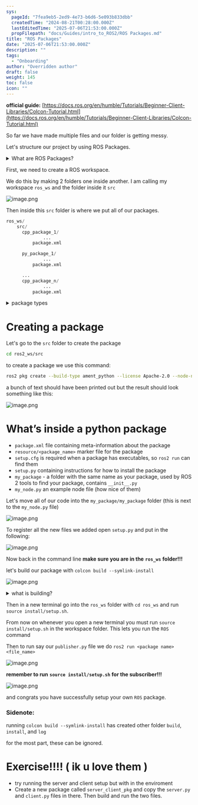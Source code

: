 ```yaml
---
sys:
  pageId: "7fea9eb5-2ed9-4e73-b6d6-5e093b833dbb"
  createdTime: "2024-08-21T00:28:00.000Z"
  lastEditedTime: "2025-07-06T21:53:00.000Z"
  propFilepath: "docs/Guides/intro_to_ROS2/ROS Packages.md"
title: "ROS Packages"
date: "2025-07-06T21:53:00.000Z"
description: ""
tags:
  - "Onboarding"
author: "Overridden author"
draft: false
weight: 145
toc: false
icon: ""
---
```


**official guide:** [https://docs.ros.org/en/humble/Tutorials/Beginner-Client-Libraries/Colcon-Tutorial.html](https://docs.ros.org/en/humble/Tutorials/Beginner-Client-Libraries/Colcon-Tutorial.html)

So far we have made multiple files and our folder is getting messy.

Let's structure our project by using ROS Packages.

<details>
      <summary>What are ROS Packages?</summary>
      ROS Packages are, as the name implies, packages of code that are highly sharable between ROS developers.
  </details>

First, we need to create a ROS workspace.

We do this by making 2 folders one inside another. I am calling my workspace `ros_ws` and the folder inside it `src`

![image.png](https://prod-files-secure.s3.us-west-2.amazonaws.com/d518164a-d88e-44d1-a4ee-3adb3bd8bce0/70706947-fd18-4537-a67b-e12946812d31/image.png?X-Amz-Algorithm=AWS4-HMAC-SHA256&X-Amz-Content-Sha256=UNSIGNED-PAYLOAD&X-Amz-Credential=ASIAZI2LB4665IVYPIIL%2F20250713%2Fus-west-2%2Fs3%2Faws4_request&X-Amz-Date=20250713T200924Z&X-Amz-Expires=3600&X-Amz-Security-Token=IQoJb3JpZ2luX2VjEAQaCXVzLXdlc3QtMiJIMEYCIQD3VmymmhSKI02N6F%2FNRNp4IAjb5JkO8%2BloWZp5pX0%2FrwIhAP%2BVBFKSWhSC8L%2B78K6OJltamR17kNwJctEVkaQUlCm%2FKv8DCBwQABoMNjM3NDIzMTgzODA1Igy%2FaiUh5cP2mZwFhb4q3AOMugMnJ8Zrm8MCVnxoUHuY1lWs7n%2FwlIgq5a2v9tzO7gbIKOrM1BYM8VDkhqfK3NRhwYzQadnxaJ4H32NjJbnkLTxLKjqqZ7YX%2FdRUZ7HrlJ4qo0mVL77szKRPZkVJ5fIAjSAPuq5PSPBBAvywvtmDpD1O0ekQp%2FKJeue%2Fp81gPRCgGsWdz1Y5qIa50Kbt%2B5kU%2BvCu8i4pntMkwUMg7uKFPSuMvwOTZyIeDFNal%2BFZB5av97sgB5fxZslaSOwMA6NpBCV51bO%2F%2FMowezNmPpf6dVFeShQfV80H%2FNStQF6SRHi2oh4PCrjLmY6dFw9oZXfp9qfo6lWL7%2FfY1OVFbBqY8hq9MyYsjFZYwJGR1CPaV6yG0Cp2gICdTsXLIEu1NxEiNql1VlcPQp5jlBnTfOpmAvQ%2Byw72OnMjFvntTuiqjlEh1OoQe3FF7lPaiKOqUMZvMvI3gKsRfpT2LlSZZnao9q9rbJe1CI8Ahx4Zv8FiJGNQLFv6rdDpRQXcpdn3U9wuqwU7PH6HLycqRV5OqHiMiBjpWMEuHm8PiTaw7a6sKxrTqh7As%2B08x99JMwLkmSRJZ7E7WLLWWF4J%2FPMAkHSFmREdG%2B4%2BcESptsaXv3%2FFF3PpUjqx%2FWlxkH6rGDCekNDDBjqkAVvTv1uNMMUT2f%2Bqi%2FkNXdieI1GPz0AQcUw8LrmMsynGusDwNq5reRloOxBedNkPeElkgiipbCcJFNCU94dstRfpKxLBkcwpAOItic%2B9LQ3qklSHGnB9Csba2r%2B8Wjsl2XhFHE2GrBhFCUStUYv%2BSHvoqrFl4fEYNN0h1W3T0eGuD5pmcwcWWnI4oI5ULUQtYhyxHyXzInXdpBHBrCdTzVcyczkv&X-Amz-Signature=9ba1f84260fd8df27efcee2c091ec7635adb55df8d0123d7da7e53ac5fb0925a&X-Amz-SignedHeaders=host&x-amz-checksum-mode=ENABLED&x-id=GetObject)

Then inside this `src` folder is where we put all of our packages.

```python
ros_ws/
    src/
      cpp_package_1/
		      ...
          package.xml

      py_package_1/
		      ...
          package.xml

      ...
      cpp_package_n/
		      ...
          package.xml

```

<details>

<summary>package types</summary>

packages can be either `C++` or python.

the intern file structure is different for each but for this guide we will stick to creating python packages

</details>

# Creating a package

Let's go to the `src` folder to create the package

```bash
cd ros2_ws/src
```

to create a package we use this command:

```bash
ros2 pkg create --build-type ament_python --license Apache-2.0 --node-name my_node my_package
```

a bunch of text should have been printed out but the result should look something like this:

![image.png](https://prod-files-secure.s3.us-west-2.amazonaws.com/d518164a-d88e-44d1-a4ee-3adb3bd8bce0/e6cf1e3f-8512-4a3e-b131-079f800bf3e8/image.png?X-Amz-Algorithm=AWS4-HMAC-SHA256&X-Amz-Content-Sha256=UNSIGNED-PAYLOAD&X-Amz-Credential=ASIAZI2LB4665IVYPIIL%2F20250713%2Fus-west-2%2Fs3%2Faws4_request&X-Amz-Date=20250713T200924Z&X-Amz-Expires=3600&X-Amz-Security-Token=IQoJb3JpZ2luX2VjEAQaCXVzLXdlc3QtMiJIMEYCIQD3VmymmhSKI02N6F%2FNRNp4IAjb5JkO8%2BloWZp5pX0%2FrwIhAP%2BVBFKSWhSC8L%2B78K6OJltamR17kNwJctEVkaQUlCm%2FKv8DCBwQABoMNjM3NDIzMTgzODA1Igy%2FaiUh5cP2mZwFhb4q3AOMugMnJ8Zrm8MCVnxoUHuY1lWs7n%2FwlIgq5a2v9tzO7gbIKOrM1BYM8VDkhqfK3NRhwYzQadnxaJ4H32NjJbnkLTxLKjqqZ7YX%2FdRUZ7HrlJ4qo0mVL77szKRPZkVJ5fIAjSAPuq5PSPBBAvywvtmDpD1O0ekQp%2FKJeue%2Fp81gPRCgGsWdz1Y5qIa50Kbt%2B5kU%2BvCu8i4pntMkwUMg7uKFPSuMvwOTZyIeDFNal%2BFZB5av97sgB5fxZslaSOwMA6NpBCV51bO%2F%2FMowezNmPpf6dVFeShQfV80H%2FNStQF6SRHi2oh4PCrjLmY6dFw9oZXfp9qfo6lWL7%2FfY1OVFbBqY8hq9MyYsjFZYwJGR1CPaV6yG0Cp2gICdTsXLIEu1NxEiNql1VlcPQp5jlBnTfOpmAvQ%2Byw72OnMjFvntTuiqjlEh1OoQe3FF7lPaiKOqUMZvMvI3gKsRfpT2LlSZZnao9q9rbJe1CI8Ahx4Zv8FiJGNQLFv6rdDpRQXcpdn3U9wuqwU7PH6HLycqRV5OqHiMiBjpWMEuHm8PiTaw7a6sKxrTqh7As%2B08x99JMwLkmSRJZ7E7WLLWWF4J%2FPMAkHSFmREdG%2B4%2BcESptsaXv3%2FFF3PpUjqx%2FWlxkH6rGDCekNDDBjqkAVvTv1uNMMUT2f%2Bqi%2FkNXdieI1GPz0AQcUw8LrmMsynGusDwNq5reRloOxBedNkPeElkgiipbCcJFNCU94dstRfpKxLBkcwpAOItic%2B9LQ3qklSHGnB9Csba2r%2B8Wjsl2XhFHE2GrBhFCUStUYv%2BSHvoqrFl4fEYNN0h1W3T0eGuD5pmcwcWWnI4oI5ULUQtYhyxHyXzInXdpBHBrCdTzVcyczkv&X-Amz-Signature=e2e76e9b43f43b7ba0298ab5d3595526b417c0235754078a553d8776c5a34cc1&X-Amz-SignedHeaders=host&x-amz-checksum-mode=ENABLED&x-id=GetObject)

# What’s inside a python package

- `package.xml` file containing meta-information about the package
- `resource/<package_name>` marker file for the package
- `setup.cfg` is required when a package has executables, so `ros2 run` can find them
- `setup.py` containing instructions for how to install the package
- `my_package` - a folder with the same name as your package, used by ROS 2 tools to find your package, contains `__init__.py`
- `my_node.py` an example node file (how nice of them)

Let's move all of our code into the `my_package/my_package` folder (this is next to the `my_node.py` file)

![image.png](https://prod-files-secure.s3.us-west-2.amazonaws.com/d518164a-d88e-44d1-a4ee-3adb3bd8bce0/9ce58f11-0da9-4d3e-b86d-506a9685d378/image.png?X-Amz-Algorithm=AWS4-HMAC-SHA256&X-Amz-Content-Sha256=UNSIGNED-PAYLOAD&X-Amz-Credential=ASIAZI2LB4665IVYPIIL%2F20250713%2Fus-west-2%2Fs3%2Faws4_request&X-Amz-Date=20250713T200924Z&X-Amz-Expires=3600&X-Amz-Security-Token=IQoJb3JpZ2luX2VjEAQaCXVzLXdlc3QtMiJIMEYCIQD3VmymmhSKI02N6F%2FNRNp4IAjb5JkO8%2BloWZp5pX0%2FrwIhAP%2BVBFKSWhSC8L%2B78K6OJltamR17kNwJctEVkaQUlCm%2FKv8DCBwQABoMNjM3NDIzMTgzODA1Igy%2FaiUh5cP2mZwFhb4q3AOMugMnJ8Zrm8MCVnxoUHuY1lWs7n%2FwlIgq5a2v9tzO7gbIKOrM1BYM8VDkhqfK3NRhwYzQadnxaJ4H32NjJbnkLTxLKjqqZ7YX%2FdRUZ7HrlJ4qo0mVL77szKRPZkVJ5fIAjSAPuq5PSPBBAvywvtmDpD1O0ekQp%2FKJeue%2Fp81gPRCgGsWdz1Y5qIa50Kbt%2B5kU%2BvCu8i4pntMkwUMg7uKFPSuMvwOTZyIeDFNal%2BFZB5av97sgB5fxZslaSOwMA6NpBCV51bO%2F%2FMowezNmPpf6dVFeShQfV80H%2FNStQF6SRHi2oh4PCrjLmY6dFw9oZXfp9qfo6lWL7%2FfY1OVFbBqY8hq9MyYsjFZYwJGR1CPaV6yG0Cp2gICdTsXLIEu1NxEiNql1VlcPQp5jlBnTfOpmAvQ%2Byw72OnMjFvntTuiqjlEh1OoQe3FF7lPaiKOqUMZvMvI3gKsRfpT2LlSZZnao9q9rbJe1CI8Ahx4Zv8FiJGNQLFv6rdDpRQXcpdn3U9wuqwU7PH6HLycqRV5OqHiMiBjpWMEuHm8PiTaw7a6sKxrTqh7As%2B08x99JMwLkmSRJZ7E7WLLWWF4J%2FPMAkHSFmREdG%2B4%2BcESptsaXv3%2FFF3PpUjqx%2FWlxkH6rGDCekNDDBjqkAVvTv1uNMMUT2f%2Bqi%2FkNXdieI1GPz0AQcUw8LrmMsynGusDwNq5reRloOxBedNkPeElkgiipbCcJFNCU94dstRfpKxLBkcwpAOItic%2B9LQ3qklSHGnB9Csba2r%2B8Wjsl2XhFHE2GrBhFCUStUYv%2BSHvoqrFl4fEYNN0h1W3T0eGuD5pmcwcWWnI4oI5ULUQtYhyxHyXzInXdpBHBrCdTzVcyczkv&X-Amz-Signature=b7fe62a5f44a9b864e1d5ab6388d45adc1a015dd51e8642dd50c52deed587101&X-Amz-SignedHeaders=host&x-amz-checksum-mode=ENABLED&x-id=GetObject)

To register all the new files we added open `setup.py` and put in the following:

![image.png](https://prod-files-secure.s3.us-west-2.amazonaws.com/d518164a-d88e-44d1-a4ee-3adb3bd8bce0/1cd7c262-4cae-4496-9d75-c178537d24a2/image.png?X-Amz-Algorithm=AWS4-HMAC-SHA256&X-Amz-Content-Sha256=UNSIGNED-PAYLOAD&X-Amz-Credential=ASIAZI2LB4665IVYPIIL%2F20250713%2Fus-west-2%2Fs3%2Faws4_request&X-Amz-Date=20250713T200924Z&X-Amz-Expires=3600&X-Amz-Security-Token=IQoJb3JpZ2luX2VjEAQaCXVzLXdlc3QtMiJIMEYCIQD3VmymmhSKI02N6F%2FNRNp4IAjb5JkO8%2BloWZp5pX0%2FrwIhAP%2BVBFKSWhSC8L%2B78K6OJltamR17kNwJctEVkaQUlCm%2FKv8DCBwQABoMNjM3NDIzMTgzODA1Igy%2FaiUh5cP2mZwFhb4q3AOMugMnJ8Zrm8MCVnxoUHuY1lWs7n%2FwlIgq5a2v9tzO7gbIKOrM1BYM8VDkhqfK3NRhwYzQadnxaJ4H32NjJbnkLTxLKjqqZ7YX%2FdRUZ7HrlJ4qo0mVL77szKRPZkVJ5fIAjSAPuq5PSPBBAvywvtmDpD1O0ekQp%2FKJeue%2Fp81gPRCgGsWdz1Y5qIa50Kbt%2B5kU%2BvCu8i4pntMkwUMg7uKFPSuMvwOTZyIeDFNal%2BFZB5av97sgB5fxZslaSOwMA6NpBCV51bO%2F%2FMowezNmPpf6dVFeShQfV80H%2FNStQF6SRHi2oh4PCrjLmY6dFw9oZXfp9qfo6lWL7%2FfY1OVFbBqY8hq9MyYsjFZYwJGR1CPaV6yG0Cp2gICdTsXLIEu1NxEiNql1VlcPQp5jlBnTfOpmAvQ%2Byw72OnMjFvntTuiqjlEh1OoQe3FF7lPaiKOqUMZvMvI3gKsRfpT2LlSZZnao9q9rbJe1CI8Ahx4Zv8FiJGNQLFv6rdDpRQXcpdn3U9wuqwU7PH6HLycqRV5OqHiMiBjpWMEuHm8PiTaw7a6sKxrTqh7As%2B08x99JMwLkmSRJZ7E7WLLWWF4J%2FPMAkHSFmREdG%2B4%2BcESptsaXv3%2FFF3PpUjqx%2FWlxkH6rGDCekNDDBjqkAVvTv1uNMMUT2f%2Bqi%2FkNXdieI1GPz0AQcUw8LrmMsynGusDwNq5reRloOxBedNkPeElkgiipbCcJFNCU94dstRfpKxLBkcwpAOItic%2B9LQ3qklSHGnB9Csba2r%2B8Wjsl2XhFHE2GrBhFCUStUYv%2BSHvoqrFl4fEYNN0h1W3T0eGuD5pmcwcWWnI4oI5ULUQtYhyxHyXzInXdpBHBrCdTzVcyczkv&X-Amz-Signature=f3e49b2142cda2244c2a503af3eeba371b0d9f9c3b6ad9f9727b7a53e7383d58&X-Amz-SignedHeaders=host&x-amz-checksum-mode=ENABLED&x-id=GetObject)

Now back in the command line **make sure you are in the** **`ros_ws`** **folder!!!**

let's build our package with `colcon build --symlink-install`

![image.png](https://prod-files-secure.s3.us-west-2.amazonaws.com/d518164a-d88e-44d1-a4ee-3adb3bd8bce0/2f2a0d27-b173-48fd-b189-5f5c0ce65619/image.png?X-Amz-Algorithm=AWS4-HMAC-SHA256&X-Amz-Content-Sha256=UNSIGNED-PAYLOAD&X-Amz-Credential=ASIAZI2LB4665IVYPIIL%2F20250713%2Fus-west-2%2Fs3%2Faws4_request&X-Amz-Date=20250713T200925Z&X-Amz-Expires=3600&X-Amz-Security-Token=IQoJb3JpZ2luX2VjEAQaCXVzLXdlc3QtMiJIMEYCIQD3VmymmhSKI02N6F%2FNRNp4IAjb5JkO8%2BloWZp5pX0%2FrwIhAP%2BVBFKSWhSC8L%2B78K6OJltamR17kNwJctEVkaQUlCm%2FKv8DCBwQABoMNjM3NDIzMTgzODA1Igy%2FaiUh5cP2mZwFhb4q3AOMugMnJ8Zrm8MCVnxoUHuY1lWs7n%2FwlIgq5a2v9tzO7gbIKOrM1BYM8VDkhqfK3NRhwYzQadnxaJ4H32NjJbnkLTxLKjqqZ7YX%2FdRUZ7HrlJ4qo0mVL77szKRPZkVJ5fIAjSAPuq5PSPBBAvywvtmDpD1O0ekQp%2FKJeue%2Fp81gPRCgGsWdz1Y5qIa50Kbt%2B5kU%2BvCu8i4pntMkwUMg7uKFPSuMvwOTZyIeDFNal%2BFZB5av97sgB5fxZslaSOwMA6NpBCV51bO%2F%2FMowezNmPpf6dVFeShQfV80H%2FNStQF6SRHi2oh4PCrjLmY6dFw9oZXfp9qfo6lWL7%2FfY1OVFbBqY8hq9MyYsjFZYwJGR1CPaV6yG0Cp2gICdTsXLIEu1NxEiNql1VlcPQp5jlBnTfOpmAvQ%2Byw72OnMjFvntTuiqjlEh1OoQe3FF7lPaiKOqUMZvMvI3gKsRfpT2LlSZZnao9q9rbJe1CI8Ahx4Zv8FiJGNQLFv6rdDpRQXcpdn3U9wuqwU7PH6HLycqRV5OqHiMiBjpWMEuHm8PiTaw7a6sKxrTqh7As%2B08x99JMwLkmSRJZ7E7WLLWWF4J%2FPMAkHSFmREdG%2B4%2BcESptsaXv3%2FFF3PpUjqx%2FWlxkH6rGDCekNDDBjqkAVvTv1uNMMUT2f%2Bqi%2FkNXdieI1GPz0AQcUw8LrmMsynGusDwNq5reRloOxBedNkPeElkgiipbCcJFNCU94dstRfpKxLBkcwpAOItic%2B9LQ3qklSHGnB9Csba2r%2B8Wjsl2XhFHE2GrBhFCUStUYv%2BSHvoqrFl4fEYNN0h1W3T0eGuD5pmcwcWWnI4oI5ULUQtYhyxHyXzInXdpBHBrCdTzVcyczkv&X-Amz-Signature=b6b4fce70713809b5a40d14f22fdbd86a521a72a7acc7a1865d11705442f1aba&X-Amz-SignedHeaders=host&x-amz-checksum-mode=ENABLED&x-id=GetObject)

<details>

<summary>what is building?</summary>

if you are a CS major at Rose-Hulman you will learn the answer to this in CSSE132

but TLDR; is it combines all the code files into one program that can be run easily 

</details>

Then in a new terminal go into the `ros_ws` folder with `cd ros_ws` and run `source install/setup.sh`. 

From now on whenever you open a new terminal you must run `source install/setup.sh` in the workspace folder. This lets you run the `ROS` command

Then to run say our `publisher.py` file we do `ros2 run <package name> <file_name>`

![image.png](https://prod-files-secure.s3.us-west-2.amazonaws.com/d518164a-d88e-44d1-a4ee-3adb3bd8bce0/4f4b1219-3a44-4632-aa0a-ce3471699f59/image.png?X-Amz-Algorithm=AWS4-HMAC-SHA256&X-Amz-Content-Sha256=UNSIGNED-PAYLOAD&X-Amz-Credential=ASIAZI2LB4665IVYPIIL%2F20250713%2Fus-west-2%2Fs3%2Faws4_request&X-Amz-Date=20250713T200925Z&X-Amz-Expires=3600&X-Amz-Security-Token=IQoJb3JpZ2luX2VjEAQaCXVzLXdlc3QtMiJIMEYCIQD3VmymmhSKI02N6F%2FNRNp4IAjb5JkO8%2BloWZp5pX0%2FrwIhAP%2BVBFKSWhSC8L%2B78K6OJltamR17kNwJctEVkaQUlCm%2FKv8DCBwQABoMNjM3NDIzMTgzODA1Igy%2FaiUh5cP2mZwFhb4q3AOMugMnJ8Zrm8MCVnxoUHuY1lWs7n%2FwlIgq5a2v9tzO7gbIKOrM1BYM8VDkhqfK3NRhwYzQadnxaJ4H32NjJbnkLTxLKjqqZ7YX%2FdRUZ7HrlJ4qo0mVL77szKRPZkVJ5fIAjSAPuq5PSPBBAvywvtmDpD1O0ekQp%2FKJeue%2Fp81gPRCgGsWdz1Y5qIa50Kbt%2B5kU%2BvCu8i4pntMkwUMg7uKFPSuMvwOTZyIeDFNal%2BFZB5av97sgB5fxZslaSOwMA6NpBCV51bO%2F%2FMowezNmPpf6dVFeShQfV80H%2FNStQF6SRHi2oh4PCrjLmY6dFw9oZXfp9qfo6lWL7%2FfY1OVFbBqY8hq9MyYsjFZYwJGR1CPaV6yG0Cp2gICdTsXLIEu1NxEiNql1VlcPQp5jlBnTfOpmAvQ%2Byw72OnMjFvntTuiqjlEh1OoQe3FF7lPaiKOqUMZvMvI3gKsRfpT2LlSZZnao9q9rbJe1CI8Ahx4Zv8FiJGNQLFv6rdDpRQXcpdn3U9wuqwU7PH6HLycqRV5OqHiMiBjpWMEuHm8PiTaw7a6sKxrTqh7As%2B08x99JMwLkmSRJZ7E7WLLWWF4J%2FPMAkHSFmREdG%2B4%2BcESptsaXv3%2FFF3PpUjqx%2FWlxkH6rGDCekNDDBjqkAVvTv1uNMMUT2f%2Bqi%2FkNXdieI1GPz0AQcUw8LrmMsynGusDwNq5reRloOxBedNkPeElkgiipbCcJFNCU94dstRfpKxLBkcwpAOItic%2B9LQ3qklSHGnB9Csba2r%2B8Wjsl2XhFHE2GrBhFCUStUYv%2BSHvoqrFl4fEYNN0h1W3T0eGuD5pmcwcWWnI4oI5ULUQtYhyxHyXzInXdpBHBrCdTzVcyczkv&X-Amz-Signature=8ca2b178f4c34705bb88b95dca5865d7f1b369455de498e0f55368aa1ffcbedc&X-Amz-SignedHeaders=host&x-amz-checksum-mode=ENABLED&x-id=GetObject)

**remember to run** **`source install/setup.sh`** **for the subscriber!!!**

![image.png](https://prod-files-secure.s3.us-west-2.amazonaws.com/d518164a-d88e-44d1-a4ee-3adb3bd8bce0/02121119-dad4-49ec-8356-c956108b4243/image.png?X-Amz-Algorithm=AWS4-HMAC-SHA256&X-Amz-Content-Sha256=UNSIGNED-PAYLOAD&X-Amz-Credential=ASIAZI2LB4665IVYPIIL%2F20250713%2Fus-west-2%2Fs3%2Faws4_request&X-Amz-Date=20250713T200925Z&X-Amz-Expires=3600&X-Amz-Security-Token=IQoJb3JpZ2luX2VjEAQaCXVzLXdlc3QtMiJIMEYCIQD3VmymmhSKI02N6F%2FNRNp4IAjb5JkO8%2BloWZp5pX0%2FrwIhAP%2BVBFKSWhSC8L%2B78K6OJltamR17kNwJctEVkaQUlCm%2FKv8DCBwQABoMNjM3NDIzMTgzODA1Igy%2FaiUh5cP2mZwFhb4q3AOMugMnJ8Zrm8MCVnxoUHuY1lWs7n%2FwlIgq5a2v9tzO7gbIKOrM1BYM8VDkhqfK3NRhwYzQadnxaJ4H32NjJbnkLTxLKjqqZ7YX%2FdRUZ7HrlJ4qo0mVL77szKRPZkVJ5fIAjSAPuq5PSPBBAvywvtmDpD1O0ekQp%2FKJeue%2Fp81gPRCgGsWdz1Y5qIa50Kbt%2B5kU%2BvCu8i4pntMkwUMg7uKFPSuMvwOTZyIeDFNal%2BFZB5av97sgB5fxZslaSOwMA6NpBCV51bO%2F%2FMowezNmPpf6dVFeShQfV80H%2FNStQF6SRHi2oh4PCrjLmY6dFw9oZXfp9qfo6lWL7%2FfY1OVFbBqY8hq9MyYsjFZYwJGR1CPaV6yG0Cp2gICdTsXLIEu1NxEiNql1VlcPQp5jlBnTfOpmAvQ%2Byw72OnMjFvntTuiqjlEh1OoQe3FF7lPaiKOqUMZvMvI3gKsRfpT2LlSZZnao9q9rbJe1CI8Ahx4Zv8FiJGNQLFv6rdDpRQXcpdn3U9wuqwU7PH6HLycqRV5OqHiMiBjpWMEuHm8PiTaw7a6sKxrTqh7As%2B08x99JMwLkmSRJZ7E7WLLWWF4J%2FPMAkHSFmREdG%2B4%2BcESptsaXv3%2FFF3PpUjqx%2FWlxkH6rGDCekNDDBjqkAVvTv1uNMMUT2f%2Bqi%2FkNXdieI1GPz0AQcUw8LrmMsynGusDwNq5reRloOxBedNkPeElkgiipbCcJFNCU94dstRfpKxLBkcwpAOItic%2B9LQ3qklSHGnB9Csba2r%2B8Wjsl2XhFHE2GrBhFCUStUYv%2BSHvoqrFl4fEYNN0h1W3T0eGuD5pmcwcWWnI4oI5ULUQtYhyxHyXzInXdpBHBrCdTzVcyczkv&X-Amz-Signature=25a96c5cac776c9398fa0d31eaaa9831d716b091f384cedaacc9b5b90a9b8bc7&X-Amz-SignedHeaders=host&x-amz-checksum-mode=ENABLED&x-id=GetObject)

and congrats you have successfully setup your own `ROS` package.

### Sidenote:

running `colcon build --symlink-install` has created other folder `build`, `install`, and `log`

for the most part, these can be ignored.

# Exercise!!!! ( ik u love them )

- try running the server and client setup but with in the enviroment
- Create a new package called `server_client_pkg` and copy the `server.py` and `client.py` files in there. Then build and run the two files.
